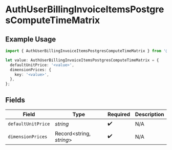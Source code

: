 # AuthUserBillingInvoiceItemsPostgresComputeTimeMatrix

## Example Usage

```typescript
import { AuthUserBillingInvoiceItemsPostgresComputeTimeMatrix } from '@vercel/client/models/components';

let value: AuthUserBillingInvoiceItemsPostgresComputeTimeMatrix = {
  defaultUnitPrice: '<value>',
  dimensionPrices: {
    key: '<value>',
  },
};
```

## Fields

| Field              | Type                     | Required           | Description |
| ------------------ | ------------------------ | ------------------ | ----------- |
| `defaultUnitPrice` | _string_                 | :heavy_check_mark: | N/A         |
| `dimensionPrices`  | Record<string, _string_> | :heavy_check_mark: | N/A         |
